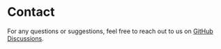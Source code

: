 # Contact

For any questions or suggestions, feel free to reach out to us on [GitHub Discussions](https://github.com/kuberik/kuberik/discussions).
